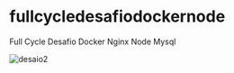 # fullcycledesafiodockernode
Full Cycle Desafio Docker Nginx Node Mysql


![desaio2](https://user-images.githubusercontent.com/34746588/230754216-f9b06f1b-084e-48a5-8516-3d82d1c2f88e.jpg)
